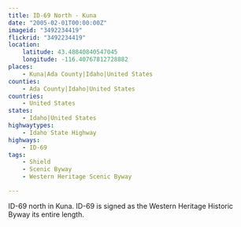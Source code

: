 ```yaml
---
title: ID-69 North - Kuna
date: "2005-02-01T00:00:00Z"
imageid: "3492234419"
flickrid: "3492234419"
location:
    latitude: 43.48840840547045
    longitude: -116.40767812728882
places:
    - Kuna|Ada County|Idaho|United States
counties:
    - Ada County|Idaho|United States
countries:
    - United States
states:
    - Idaho|United States
highwaytypes:
    - Idaho State Highway
highways:
    - ID-69
tags:
    - Shield
    - Scenic Byway
    - Western Heritage Scenic Byway

---
```

ID-69 north in Kuna.  ID-69 is signed as the Western Heritage Historic Byway its entire length.